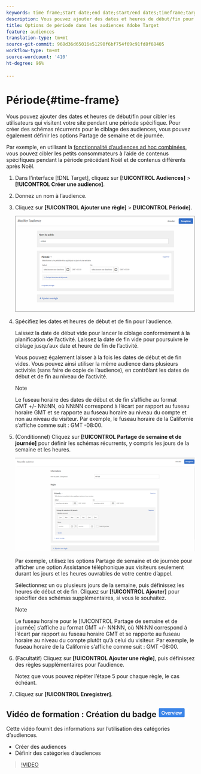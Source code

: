```yaml
---
keywords: time frame;start date;end date;start/end dates;timeframe;target schedule;week parting;day parting;parting
description: Vous pouvez ajouter des dates et heures de début/fin pour cibler les utilisateurs qui visitent votre site pendant une période spécifique. Pour créer des schémas récurrents pour le ciblage des audiences, vous pouvez également définir les options Partage de semaine et de journée.
title: Options de période dans les audiences Adobe Target
feature: audiences
translation-type: tm+mt
source-git-commit: 968d36d65016e51290f6bf754f69c91fd8f68405
workflow-type: tm+mt
source-wordcount: '410'
ht-degree: 96%

---
```



# Période{#time-frame}

Vous pouvez ajouter des dates et heures de début/fin pour cibler les utilisateurs qui visitent votre site pendant une période spécifique. Pour créer des schémas récurrents pour le ciblage des audiences, vous pouvez également définir les options Partage de semaine et de journée.

Par exemple, en utilisant la [fonctionnalité d’audiences ad hoc combinées](/help/c-target/combining-multiple-audiences.md#concept_A7386F1EA4394BD2AB72399C225981E5), vous pouvez cibler les petits consommateurs à l’aide de contenus spécifiques pendant la période précédant Noël et de contenus différents après Noël.

1. Dans l’interface [!DNL Target], cliquez sur **[!UICONTROL Audiences]** > **[!UICONTROL Créer une audience]**.
1. Donnez un nom à l’audience.
1. Cliquez sur **[!UICONTROL Ajouter une règle]** > **[!UICONTROL Période]**.

   ![](assets/target_timeframe_dialog.png)

1. Spécifiez les dates et heures de début et de fin pour l’audience.

   Laissez la date de début vide pour lancer le ciblage conformément à la planification de l’activité. Laissez la date de fin vide pour poursuivre le ciblage jusqu’aux date et heure de fin de l’activité.

   Vous pouvez également laisser à la fois les dates de début et de fin vides. Vous pouvez ainsi utiliser la même audience dans plusieurs activités (sans faire de copie de l’audience), en contrôlant les dates de début et de fin au niveau de l’activité.

   >[!NOTE]
   >
   >Le fuseau horaire des dates de début et de fin s’affiche au format GMT +/- NN:NN, où NN:NN correspond à l’écart par rapport au fuseau horaire GMT et se rapporte au fuseau horaire au niveau du compte et non au niveau du visiteur. Par exemple, le fuseau horaire de la Californie s’affiche comme suit : GMT -08:00.

1. (Conditionnel) Cliquez sur **[!UICONTROL Partage de semaine et de journée]** pour définir les schémas récurrents, y compris les jours de la semaine et les heures.

   ![Partage de semaine et de journée](assets/week_and_day_parting.png)

   Par exemple, utilisez les options Partage de semaine et de journée pour afficher une option Assistance téléphonique aux visiteurs seulement durant les jours et les heures ouvrables de votre centre d’appel.

   Sélectionnez un ou plusieurs jours de la semaine, puis définissez les heures de début et de fin. Cliquez sur **[!UICONTROL Ajouter]** pour spécifier des schémas supplémentaires, si vous le souhaitez.

   >[!NOTE]
   >
   >Le fuseau horaire pour le [!UICONTROL Partage de semaine et de journée] s’affiche au format GMT +/- NN:NN, où NN:NN correspond à l’écart par rapport au fuseau horaire GMT et se rapporte au fuseau horaire au niveau du compte plutôt qu’à celui du visiteur. Par exemple, le fuseau horaire de la Californie s’affiche comme suit : GMT -08:00.

1. (Facultatif) Cliquez sur **[!UICONTROL Ajouter une règle]**, puis définissez des règles supplémentaires pour l’audience.

   Notez que vous pouvez répéter l’étape 5 pour chaque règle, le cas échéant.

1. Cliquez sur **[!UICONTROL Enregistrer]**.

## Vidéo de formation : Création du badge ![Aperçu des Audiences](/help/assets/overview.png)

Cette vidéo fournit des informations sur l’utilisation des catégories d’audiences.

* Créer des audiences
* Définir des catégories d’audiences

>[!VIDEO](https://video.tv.adobe.com/v/17392)
